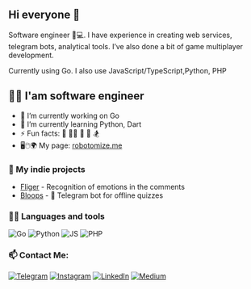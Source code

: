 ## Hi everyone 👋
Software engineer 🧑💻. I have experience in creating web services, telegram bots, analytical tools. I’ve also done a bit of game multiplayer development.

Currently using Go. I also use JavaScript/TypeScript,Python, PHP

## 👨‍💻 I'am software engineer

- 🔭 I’m currently working on Go
- 🌱 I’m currently learning Python, Dart
- ⚡ Fun facts: 🕺 👨‍💻 🤘 📖 🏂
- 🖥🖱🌍 My page: [robotomize.me](https://robotomize.me)

### 🐶 My indie projects
- [Fliger](https://fliger.io) - Recognition of emotions in the comments
- [Bloops](https://bloops.fun) - 🤖 Telegram bot for offline quizzes

### 🐱‍💻 Languages and tools
![Go](https://img.shields.io/badge/-Go-00BFFF?style=for-the-badge&logo=go&logoColor=FFF)
![Python](https://img.shields.io/badge/-Python-00BFFF?style=for-the-badge&logo=go&logoColor=FFF)
![JS](https://img.shields.io/badge/-JS-00BFFF?style=for-the-badge&logo=go&logoColor=FFF)
![PHP](https://img.shields.io/badge/-PHP-00BFFF?style=for-the-badge&logo=go&logoColor=FFF)

### 📫 Contact Me:
[![Telegram](https://img.shields.io/badge/-Telegram-FFF?style=for-the-badge&logo=telegram&logoColor=27A0D9)](https://t.me/robotomize)
[![Instagram](https://img.shields.io/badge/-Instagram-FFF?style=for-the-badge&logo=instagram&logoColor=B4068E)](https://www.instagram.com/robotomize)
[![LinkedIn](https://img.shields.io/badge/-LinkedIn-FFF?style=for-the-badge&logo=linkedin&logoColor=007BB6)](https://www.linkedin.com/in/robotomize)
[![Medium](https://img.shields.io/badge/-Medium-FFF?style=for-the-badge&logo=medium&logoColor=007BB6)](https://www.medium.com/@robotomize)
